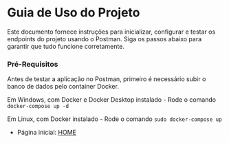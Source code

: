 # Guia de Uso do Projeto

Este documento fornece instruções para inicializar, configurar e testar os endpoints do projeto usando o Postman.
Siga os passos abaixo para garantir que tudo funcione corretamente.

### Pré-Requisitos
Antes de testar a aplicação no Postman, primeiro é necessário subir o banco de dados pelo container Docker.

Em Windows, com Docker e Docker Desktop instalado - Rode o comando `docker-compose up -d`

Em Linux, com Docker instalado - Rode o comando `sudo docker-compose up`

- Página inicial: [HOME](https://git.raroacademy.com.br/nicolas.oliveira/projeto-final/-/tree/develop?ref_type=heads)